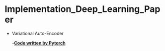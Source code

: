 # Implementation_Deep_Learning_Paper
  - Variational Auto-Encoder
    
    -<b>[Code written by Pytorch](/blob/main/Auto-Encoding%20Variational%20Bayes/VAE_for_MNIST_Pytorch.ipynb)</b>
